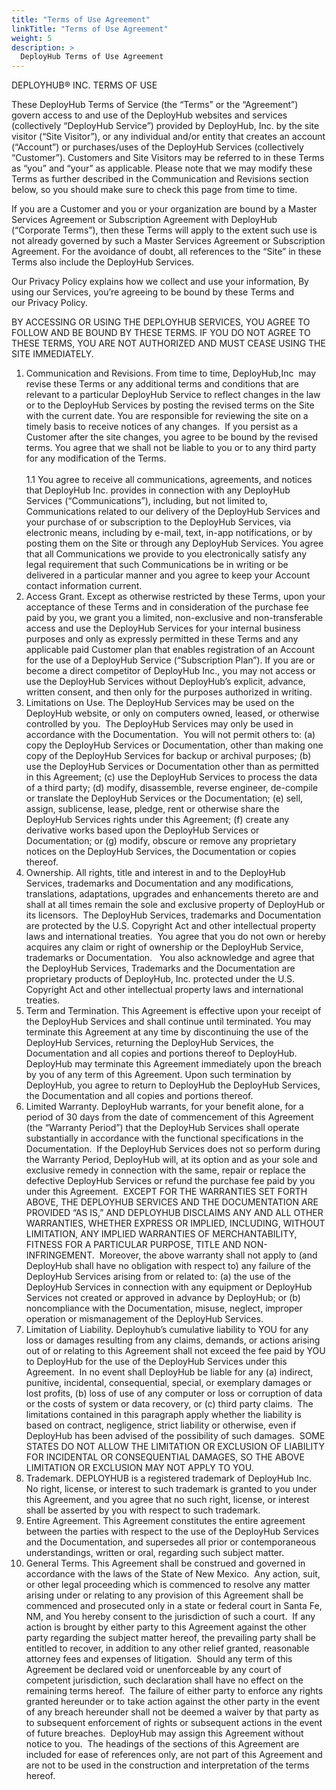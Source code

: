 ```yaml
---
title: "Terms of Use Agreement"
linkTitle: "Terms of Use Agreement"
weight: 5
description: >
  DeployHub Terms of Use Agreement
---
```



DEPLOYHUB® INC. TERMS OF USE

These DeployHub Terms of Service (the “Terms” or the “Agreement”) govern access to and use of the DeployHub websites and services (collectively “DeployHub Service”) provided by DeployHub, Inc. by the site visitor (“Site Visitor”), or any individual and/or entity that creates an account (“Account”) or purchases/uses of the DeployHub Services (collectively “Customer”). Customers and Site Visitors may be referred to in these Terms as “you” and “your” as applicable. Please note that we may modify these Terms as further described in the Communication and Revisions section below, so you should make sure to check this page from time to time.

If you are a Customer and you or your organization are bound by a Master Services Agreement or Subscription Agreement with DeployHub (“Corporate Terms”), then these Terms will apply to the extent such use is not already governed by such a Master Services Agreement or Subscription Agreement. For the avoidance of doubt, all references to the “Site” in these Terms also include the DeployHub Services.

Our Privacy Policy explains how we collect and use your information, By using our Services, you’re agreeing to be bound by these Terms and our Privacy Policy.

BY ACCESSING OR USING THE DEPLOYHUB SERVICES, YOU AGREE TO FOLLOW AND BE BOUND BY THESE TERMS. IF YOU DO NOT AGREE TO THESE TERMS, YOU ARE NOT AUTHORIZED AND MUST CEASE USING THE SITE IMMEDIATELY.

1. Communication and Revisions. From time to time, DeployHub,Inc  may revise these Terms or any additional terms and conditions that are relevant to a particular DeployHub Service to reflect changes in the law or to the DeployHub Services by posting the revised terms on the Site with the current date. You are responsible for reviewing the site on a timely basis to receive notices of any changes.  If you persist as a Customer after the site changes, you agree to be bound by the revised terms. You agree that we shall not be liable to you or to any third party for any modification of the Terms. <br><br>1.1 You agree to receive all communications, agreements, and notices that DeployHub Inc. provides in connection with any DeployHub Services (“Communications”), including, but not limited to, Communications related to our delivery of the DeployHub Services and your purchase of or subscription to the DeployHub Services, via electronic means, including by e-mail, text, in-app notifications, or by posting them on the Site or through any DeployHub Services. You agree that all Communications we provide to you electronically satisfy any legal requirement that such Communications be in writing or be delivered in a particular manner and you agree to keep your Account contact information current.
2. Access Grant. Except as otherwise restricted by these Terms, upon your acceptance of these Terms and in consideration of the purchase fee paid by you, we grant you a limited, non-exclusive and non-transferable access and use the DeployHub Services for your internal business purposes and only as expressly permitted in these Terms and any applicable paid Customer plan that enables registration of an Account for the use of a DeployHub Service (“Subscription Plan”). If you are or become a direct competitor of DeployHub Inc., you may not access or use the DeployHub Services without DeployHub’s explicit, advance, written consent, and then only for the purposes authorized in writing.
3. Limitations on Use. The DeployHub Services may be used on the DeployHub website, or only on computers owned, leased, or otherwise controlled by you.  The DeployHub Services may only be used in accordance with the Documentation.  You will not permit others to: (a) copy the DeployHub Services or Documentation, other than making one copy of the DeployHub Services for backup or archival purposes; (b) use the DeployHub Services or Documentation other than as permitted in this Agreement; (c) use the DeployHub Services to process the data of a third party; (d) modify, disassemble, reverse engineer, de-compile or translate the DeployHub Services or the Documentation; (e) sell, assign, sublicense, lease, pledge, rent or otherwise share the DeployHub Services rights under this Agreement; (f) create any derivative works based upon the DeployHub Services or Documentation; or (g) modify, obscure or remove any proprietary notices on the DeployHub Services, the Documentation or copies thereof.
4. Ownership. All rights, title and interest in and to the DeployHub Services, trademarks and Documentation and any modifications, translations, adaptations, upgrades and enhancements thereto are and shall at all times remain the sole and exclusive property of DeployHub or its licensors.  The DeployHub Services, trademarks and Documentation are protected by the U.S. Copyright Act and other intellectual property laws and international treaties.  You agree that you do not own or hereby acquires any claim or right of ownership or the DeployHub Service, trademarks or Documentation.   You also acknowledge and agree that the DeployHub Services, Trademarks and the Documentation are proprietary products of DeployHub, Inc. protected under the U.S. Copyright Act and other intellectual property laws and international treaties.
5. Term and Termination. This Agreement is effective upon your receipt of the DeployHub Services and shall continue until terminated. You may terminate this Agreement at any time by discontinuing the use of the DeployHub Services, returning the DeployHub Services, the Documentation and all copies and portions thereof to DeployHub.  DeployHub may terminate this Agreement immediately upon the breach by you of any term of this Agreement. Upon such termination by DeployHub, you agree to return to DeployHub the DeployHub Services, the Documentation and all copies and portions thereof.
6. Limited Warranty. DeployHub warrants, for your benefit alone, for a period of 30 days from the date of commencement of this Agreement (the “Warranty Period”) that the DeployHub Services shall operate substantially in accordance with the functional specifications in the Documentation.  If the DeployHub Services does not so perform during the Warranty Period, DeployHub will, at its option and as your sole and exclusive remedy in connection with the same, repair or replace the defective DeployHub Services or refund the purchase fee paid by you under this Agreement.  EXCEPT FOR THE WARRANTIES SET FORTH ABOVE, THE DEPLOYHUB SERVICES AND THE DOCUMENTATION ARE PROVIDED “AS IS,” AND DEPLOYHUB DISCLAIMS ANY AND ALL OTHER WARRANTIES, WHETHER EXPRESS OR IMPLIED, INCLUDING, WITHOUT LIMITATION, ANY IMPLIED WARRANTIES OF MERCHANTABILITY, FITNESS FOR A PARTICULAR PURPOSE, TITLE AND NON-INFRINGEMENT.  Moreover, the above warranty shall not apply to (and DeployHub shall have no obligation with respect to) any failure of the DeployHub Services arising from or related to: (a) the use of the DeployHub Services in connection with any equipment or DeployHub Services not created or approved in advance by DeployHub; or (b) noncompliance with the Documentation, misuse, neglect, improper operation or mismanagement of the DeployHub Services.
7. Limitation of Liability. Deployhub’s cumulative liability to YOU for any loss or damages resulting from any claims, demands, or actions arising out of or relating to this Agreement shall not exceed the fee paid by YOU to DeployHub for the use of the DeployHub Services under this Agreement.  In no event shall DeployHub be liable for any (a) indirect, punitive, incidental, consequential, special, or exemplary damages or lost profits, (b) loss of use of any computer or loss or corruption of data or the costs of system or data recovery, or (c) third party claims.  The limitations contained in this paragraph apply whether the liability is based on contract, negligence, strict liability or otherwise, even if DeployHub has been advised of the possibility of such damages.  SOME STATES DO NOT ALLOW THE LIMITATION OR EXCLUSION OF LIABILITY FOR INCIDENTAL OR CONSEQUENTIAL DAMAGES, SO THE ABOVE LIMITATION OR EXCLUSION MAY NOT APPLY TO YOU.
8. Trademark. DEPLOYHUB is a registered trademark of DeployHub Inc.  No right, license, or interest to such trademark is granted to you under this Agreement, and you agree that no such right, license, or interest shall be asserted by you with respect to such trademark.
9. Entire Agreement. This Agreement constitutes the entire agreement between the parties with respect to the use of the DeployHub Services and the Documentation, and supersedes all prior or contemporaneous understandings, written or oral, regarding such subject matter.
10. General Terms. This Agreement shall be construed and governed in accordance with the laws of the State of New Mexico.  Any action, suit, or other legal proceeding which is commenced to resolve any matter arising under or relating to any provision of this Agreement shall be commenced and prosecuted only in a state or federal court in Santa Fe, NM, and You hereby consent to the jurisdiction of such a court.  If any action is brought by either party to this Agreement against the other party regarding the subject matter hereof, the prevailing party shall be entitled to recover, in addition to any other relief granted, reasonable attorney fees and expenses of litigation.  Should any term of this Agreement be declared void or unenforceable by any court of competent jurisdiction, such declaration shall have no effect on the remaining terms hereof.  The failure of either party to enforce any rights granted hereunder or to take action against the other party in the event of any breach hereunder shall not be deemed a waiver by that party as to subsequent enforcement of rights or subsequent actions in the event of future breaches.  DeployHub may assign this Agreement without notice to you.  The headings of the sections of this Agreement are included for ease of references only, are not part of this Agreement and are not to be used in the construction and interpretation of the terms hereof.
